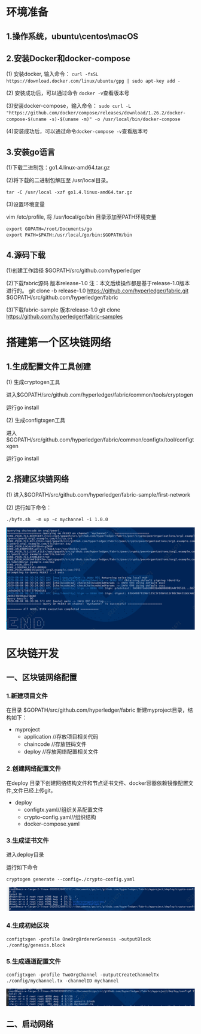 # 环境准备
## 1.操作系统，ubuntu\centos\macOS
## 2.安装Docker和docker-compose
(1) 安装docker, 输入命令：
 `curl -fsSL https://download.docker.com/linux/ubuntu/gpg | sudo apt-key add -`

(2) 安装成功后，可以通过命令 `docker -v`查看版本号

(3)安装docker-compose，输入命令：
`sudo curl -L "https://github.com/docker/compose/releases/download/1.26.2/docker-compose-$(uname -s)-$(uname -m)" -o /usr/local/bin/docker-compose`

(4)安装成功后，可以通过命令`docker-compose -v`查看版本号
## 3.安装go语言
(1)下载二进制包：go1.4.linux-amd64.tar.gz

(2)将下载的二进制包解压至 /usr/local目录。

```
tar -C /usr/local -xzf go1.4.linux-amd64.tar.gz
```
(3)设置环境变量

vim /etc/profile,
将 /usr/local/go/bin 目录添加至PATH环境变量

```
export GOPATH=/root/Documents/go
export PATH=$PATH:/usr/local/go/bin:$GOPATH/bin
```
## 4.源码下载
(1)创建工作路径
$GOPATH/src/github.com/hyperledger

(2)下载fabric源码 版本release-1.0  注：本文后续操作都是基于release-1.0版本进行的。
git clone -b release-1.0 https://github.com/hyperledger/fabric.git $GOPATH/src/github.com/hyperledger/fabric

(3)下载fabric-sample 版本release-1.0
git clone https://github.com/hyperledger/fabric-samples

# 搭建第一个区块链网络

## 1.生成配置文件工具创建
(1) 生成cryptogen工具

进入$GOPATH/src/github.com/hyperledger/fabric/common/tools/cryptogen

运行go install

(2) 生成configtxgen工具

进入$GOPATH/src/github.com/hyperledger/fabric/common/configtx/tool/configtxgen

运行go install

## 2.搭建区块链网络
(1) 进入$GOPATH/src/github.com/hyperledger/fabric-sample/first-network

(2) 运行如下命令：
```
./byfn.sh  -m up -c mychannel -i 1.0.0

```

![markdown](sample.png "markdown")

# 区块链开发

## 一、区块链网络配置

### 1.新建项目文件

在目录 $GOPATH/src/github.com/hyperledger/fabric 新建myproject目录，结构如下：
+ myproject 
   + application  //存放项目相关代码
   + chaincode  //存放链码文件
   + deploy   //存放网络配置相关文件

### 2.创建网络配置文件
在deploy 目录下创建网络结构文件和节点证书文件、docker容器依赖镜像配置文件,文件已经上传git，

+ deploy
   + configtx.yaml//组织关系配置文件
   + crypto-config.yaml//组织结构
   + docker-compose.yaml

### 3.生成证书文件
进入deploy目录

运行如下命令
```
cryptogen generate --config=./crypto-config.yaml
```
![markdown](crypto.png "markdown")

### 4.生成初始区块

```
configtxgen -profile OneOrgOrdererGenesis -outputBlock ./config/genesis.block
```
### 5.生成通道配置文件
```
configtxgen -profile TwoOrgChannel -outputCreateChannelTx ./config/mychannel.tx -channelID mychannel
```
![markdown](genesis.png "markdown")

## 二、启动网络

